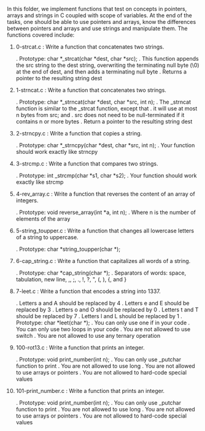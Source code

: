 In this folder, we implement functions that test on concepts in pointers, arrays and strings in C coupled with
scope of variables.
At the end of the tasks, one should be able to use pointers and arrays, know the differences between pointers and arrays and use strings and manipulate them.
The functions covered include:

1. 0-strcat.c : Write a function that concatenates two strings.

	. Prototype: char *_strcat(char *dest, char *src);
	. This function appends the src string to the dest string, overwriting the terminating null byte (\0) at the end of dest, and then adds a terminating null byte
	. Returns a pointer to the resulting string dest

2. 1-strncat.c : Write a function that concatenates two strings.

	. Prototype: char *_strncat(char *dest, char *src, int n);
	. The _strncat function is similar to the _strcat function, except that
	. it will use at most n bytes from src; and
	. src does not need to be null-terminated if it contains n or more bytes
	. Return a pointer to the resulting string dest

3. 2-strncpy.c : Write a function that copies a string.

	. Prototype: char *_strncpy(char *dest, char *src, int n);
	. Your function should work exactly like strncpy

4. 3-strcmp.c : Write a function that compares two strings.

	. Prototype: int _strcmp(char *s1, char *s2);
	. Your function should work exactly like strcmp

5. 4-rev_array.c : Write a function that reverses the content of an array of integers.

	. Prototype: void reverse_array(int *a, int n);
	. Where n is the number of elements of the array

6. 5-string_toupper.c : Write a function that changes all lowercase letters of a string to uppercase.

	. Prototype: char *string_toupper(char *);

7. 6-cap_string.c : Write a function that capitalizes all words of a string.

	. Prototype: char *cap_string(char *);
	. Separators of words: space, tabulation, new line, ,, ;, ., !, ?, ", (, ), {, and }

8. 7-leet.c : Write a function that encodes a string into 1337.

	. Letters a and A should be replaced by 4
	. Letters e and E should be replaced by 3
	. Letters o and O should be replaced by 0
	. Letters t and T should be replaced by 7
	. Letters l and L should be replaced by 1
	. Prototype: char *leet(char *);
	. You can only use one if in your code
	. You can only use two loops in your code
	. You are not allowed to use switch
	. You are not allowed to use any ternary operation

9. 100-rot13.c : Write a function that prints an integer.

	. Prototype: void print_number(int n);
	. You can only use _putchar function to print
	. You are not allowed to use long
	. You are not allowed to use arrays or pointers
	. You are not allowed to hard-code special values

10. 101-print_number.c : Write a function that prints an integer.

	. Prototype: void print_number(int n);
	. You can only use _putchar function to print
	. You are not allowed to use long
	. You are not allowed to use arrays or pointers
	. You are not allowed to hard-code special values


